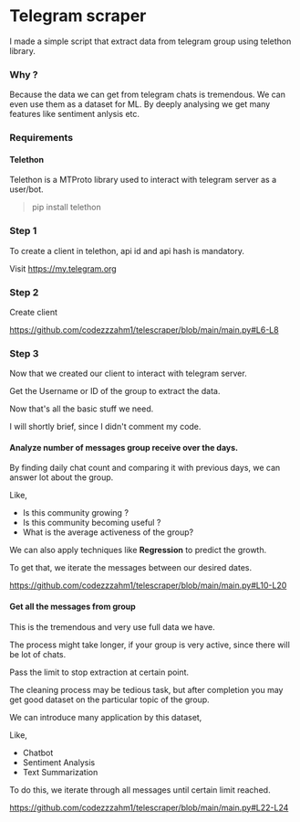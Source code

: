 # Telegram scraper 

I made a simple script that extract data from telegram group using telethon library. 

### Why ? 

Because the data we can get from telegram chats is tremendous. We can even use them as a dataset for ML. 
By deeply analysing we get many features like sentiment anlysis etc.

### Requirements 

#### Telethon 

Telethon is a MTProto library used to interact with telegram server as a user/bot. 

> pip install telethon 

### Step 1

To create a client in telethon, api id and api hash is mandatory. 

Visit https://my.telegram.org

### Step 2

Create client 

https://github.com/codezzzahm1/telescraper/blob/main/main.py#L6-L8

### Step 3

Now that we created our client to interact with telegram server. 

Get the Username or ID of the group to extract the data. 



Now that's all the basic stuff we need. 

I will shortly brief, since I didn't comment my code.

#### Analyze number of messages group receive over the days.

By finding daily chat count and comparing it with previous days, we can answer lot about the group. 

Like, 

- Is this community growing ?
- Is this community becoming useful ? 
- What is the average activeness of the group? 

We can also apply techniques like **Regression** to predict the growth.

To get that, we iterate the messages between our desired dates. 

https://github.com/codezzzahm1/telescraper/blob/main/main.py#L10-L20

#### Get all the messages from group 

This is the tremendous and very use full data we have.

The process might take longer, if your group is very active, since there will be lot of chats.

Pass the limit to stop extraction at certain point. 

The cleaning process may be tedious task, but after completion you may get good dataset on the particular topic of the group. 

We can introduce many application by this dataset,

Like, 

- Chatbot 
- Sentiment Analysis
- Text Summarization 

To do this, we iterate through all messages until certain limit reached. 


https://github.com/codezzzahm1/telescraper/blob/main/main.py#L22-L24
